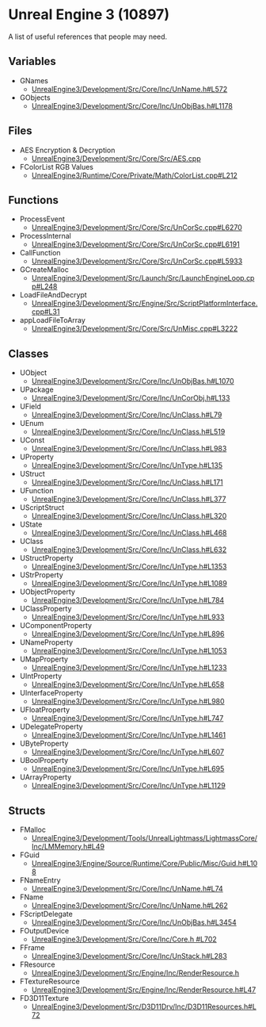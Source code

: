 # Unreal Engine 3 (10897)

A list of useful references that people may need.

## Variables
- GNames
  - [UnrealEngine3/Development/Src/Core/Inc/UnName.h#L572](https://github.com/CodeRedModding/UnrealEngine3/blob/main/Development/Src/Core/Inc/UnName.h#L572)
- GObjects
  - [UnrealEngine3/Development/Src/Core/Inc/UnObjBas.h#L1178](https://github.com/CodeRedModding/UnrealEngine3/blob/main/Development/Src/Core/Inc/UnObjBas.h#L1178)

 ## Files
- AES Encryption & Decryption
  - [UnrealEngine3/Development/Src/Core/Src/AES.cpp](https://github.com/CodeRedModding/UnrealEngine3/blob/main/Development/Src/Core/Src/AES.cpp)
- FColorList RGB Values
  - [UnrealEngine3/Runtime/Core/Private/Math/ColorList.cpp#L212](https://github.com/EpicGames/UnrealEngine/blob/release/Engine/Source/Runtime/Core/Private/Math/ColorList.cpp#L212)

## Functions
- ProcessEvent
  - [UnrealEngine3/Development/Src/Core/Src/UnCorSc.cpp#L6270](https://github.com/CodeRedModding/UnrealEngine3/blob/main/Development/Src/Core/Src/UnCorSc.cpp#L6270)
- ProcessInternal
  - [UnrealEngine3/Development/Src/Core/Src/UnCorSc.cpp#L6191](https://github.com/CodeRedModding/UnrealEngine3/blob/main/Development/Src/Core/Src/UnCorSc.cpp#L6191)
- CallFunction
  - [UnrealEngine3/Development/Src/Core/Src/UnCorSc.cpp#L5933](https://github.com/CodeRedModding/UnrealEngine3/blob/main/Development/Src/Core/Src/UnCorSc.cpp#L5933)
- GCreateMalloc
  - [UnrealEngine3/Development/Src/Launch/Src/LaunchEngineLoop.cpp#L248](https://github.com/CodeRedModding/UnrealEngine3/blob/main/Development/Src/Launch/Src/LaunchEngineLoop.cpp#L248)
- LoadFileAndDecrypt
  - [UnrealEngine3/Development/Src/Engine/Src/ScriptPlatformInterface.cpp#L31](https://github.com/CodeRedModding/UnrealEngine3/blob/main/Development/Src/Engine/Src/ScriptPlatformInterface.cpp#L31)
- appLoadFileToArray
  - [UnrealEngine3/Development/Src/Core/Src/UnMisc.cpp#L3222](https://github.com/CodeRedModding/UnrealEngine3/blob/main/Development/Src/Engine/Src/ScriptPlatformInterface.cpp#L31)

## Classes
- UObject
  - [UnrealEngine3/Development/Src/Core/Inc/UnObjBas.h#L1070](https://github.com/CodeRedModding/UnrealEngine3/blob/main/Development/Src/Core/Inc/UnObjBas.h#L1070)
- UPackage
  - [UnrealEngine3/Development/Src/Core/Inc/UnCorObj.h#L133](https://github.com/CodeRedModding/UnrealEngine3/blob/main/Development/Src/Core/Inc/UnCorObj.h#L133)
- UField
  - [UnrealEngine3/Development/Src/Core/Inc/UnClass.h#L79](https://github.com/CodeRedModding/UnrealEngine3/blob/main/Development/Src/Core/Inc/UnClass.h#L79)
- UEnum
  - [UnrealEngine3/Development/Src/Core/Inc/UnClass.h#L519](https://github.com/CodeRedModding/UnrealEngine3/blob/main/Development/Src/Core/Inc/UnClass.h#L519)
- UConst
  - [UnrealEngine3/Development/Src/Core/Inc/UnClass.h#L983](https://github.com/CodeRedModding/UnrealEngine3/blob/main/Development/Src/Core/Inc/UnClass.h#L983)
- UProperty
  - [UnrealEngine3/Development/Src/Core/Inc/UnType.h#L135](https://github.com/CodeRedModding/UnrealEngine3/blob/main/Development/Src/Core/Inc/UnType.h#L135)
- UStruct
  - [UnrealEngine3/Development/Src/Core/Inc/UnClass.h#L171](https://github.com/CodeRedModding/UnrealEngine3/blob/main/Development/Src/Core/Inc/UnClass.h#L171)
- UFunction
  - [UnrealEngine3/Development/Src/Core/Inc/UnClass.h#L377](https://github.com/CodeRedModding/UnrealEngine3/blob/main/Development/Src/Core/Inc/UnClass.h#L377)
- UScriptStruct
  - [UnrealEngine3/Development/Src/Core/Inc/UnClass.h#L320](https://github.com/CodeRedModding/UnrealEngine3/blob/main/Development/Src/Core/Inc/UnClass.h#L320)
- UState
  - [UnrealEngine3/Development/Src/Core/Inc/UnClass.h#L468](https://github.com/CodeRedModding/UnrealEngine3/blob/main/Development/Src/Core/Inc/UnClass.h#L468)
- UClass
  - [UnrealEngine3/Development/Src/Core/Inc/UnClass.h#L632](https://github.com/CodeRedModding/UnrealEngine3/blob/main/Development/Src/Core/Inc/UnClass.h#L632)
- UStructProperty
  - [UnrealEngine3/Development/Src/Core/Inc/UnType.h#L1353](https://github.com/CodeRedModding/UnrealEngine3/blob/main/Development/Src/Core/Inc/UnType.h#L1353)
- UStrProperty
  - [UnrealEngine3/Development/Src/Core/Inc/UnType.h#L1089](https://github.com/CodeRedModding/UnrealEngine3/blob/main/Development/Src/Core/Inc/UnType.h#L1089)
- UObjectProperty
  - [UnrealEngine3/Development/Src/Core/Inc/UnType.h#L784](https://github.com/CodeRedModding/UnrealEngine3/blob/main/Development/Src/Core/Inc/UnType.h#L784)
- UClassProperty
  - [UnrealEngine3/Development/Src/Core/Inc/UnType.h#L933](https://github.com/CodeRedModding/UnrealEngine3/blob/main/Development/Src/Core/Inc/UnType.h#L933)
- UComponentProperty
  - [UnrealEngine3/Development/Src/Core/Inc/UnType.h#L896](https://github.com/CodeRedModding/UnrealEngine3/blob/main/Development/Src/Core/Inc/UnType.h#L896)
- UNameProperty
  - [UnrealEngine3/Development/Src/Core/Inc/UnType.h#L1053](https://github.com/CodeRedModding/UnrealEngine3/blob/main/Development/Src/Core/Inc/UnType.h#L1053)
- UMapProperty
  - [UnrealEngine3/Development/Src/Core/Inc/UnType.h#L1233](https://github.com/CodeRedModding/UnrealEngine3/blob/main/Development/Src/Core/Inc/UnType.h#L1233)
- UIntProperty
  - [UnrealEngine3/Development/Src/Core/Inc/UnType.h#L658](https://github.com/CodeRedModding/UnrealEngine3/blob/main/Development/Src/Core/Inc/UnType.h#L658)
- UInterfaceProperty
  - [UnrealEngine3/Development/Src/Core/Inc/UnType.h#L980](https://github.com/CodeRedModding/UnrealEngine3/blob/main/Development/Src/Core/Inc/UnType.h#L980)
- UFloatProperty
  - [UnrealEngine3/Development/Src/Core/Inc/UnType.h#L747](https://github.com/CodeRedModding/UnrealEngine3/blob/main/Development/Src/Core/Inc/UnType.h#L747)
- UDelegateProperty
  - [UnrealEngine3/Development/Src/Core/Inc/UnType.h#L1461](https://github.com/CodeRedModding/UnrealEngine3/blob/main/Development/Src/Core/Inc/UnType.h#L1461)
- UByteProperty
  - [UnrealEngine3/Development/Src/Core/Inc/UnType.h#L607](https://github.com/CodeRedModding/UnrealEngine3/blob/main/Development/Src/Core/Inc/UnType.h#L607)
- UBoolProperty
  - [UnrealEngine3/Development/Src/Core/Inc/UnType.h#L695](https://github.com/CodeRedModding/UnrealEngine3/blob/main/Development/Src/Core/Inc/UnType.h#L695)
- UArrayProperty
  - [UnrealEngine3/Development/Src/Core/Inc/UnType.h#L1129](https://github.com/CodeRedModding/UnrealEngine3/blob/main/Development/Src/Core/Inc/UnType.h#L1129)

## Structs
- FMalloc
  - [UnrealEngine3/Development/Tools/UnrealLightmass/LightmassCore/Inc/LMMemory.h#L49](https://github.com/CodeRedModding/UnrealEngine3/blob/main/Development/Tools/UnrealLightmass/LightmassCore/Inc/LMMemory.h#L49)
- FGuid
  - [UnrealEngine3/Engine/Source/Runtime/Core/Public/Misc/Guid.h#L108](https://github.com/EpicGames/UnrealEngine/blob/release/Engine/Source/Runtime/Core/Public/Misc/Guid.h#L108)
- FNameEntry
  - [UnrealEngine3/Development/Src/Core/Inc/UnName.h#L74](https://github.com/CodeRedModding/UnrealEngine3/blob/main/Development/Src/Core/Inc/UnName.h#L74)
- FName
  - [UnrealEngine3/Development/Src/Core/Inc/UnName.h#L262](https://github.com/CodeRedModding/UnrealEngine3/blob/main/Development/Src/Core/Inc/UnName.h#L262)
- FScriptDelegate
  - [UnrealEngine3/Development/Src/Core/Inc/UnObjBas.h#L3454](https://github.com/CodeRedModding/UnrealEngine3/blob/main/Development/Src/Core/Inc/UnObjBas.h#L3454)
- FOutputDevice
  - [UnrealEngine3/Development/Src/Core/Inc/Core.h #L702](https://github.com/CodeRedModding/UnrealEngine3/blob/main/Development/Src/Core/Inc/Core.h#L702)
- FFrame
  - [UnrealEngine3/Development/Src/Core/Inc/UnStack.h#L283](https://github.com/CodeRedModding/UnrealEngine3/blob/main/Development/Src/Core/Inc/UnStack.h#L283)
- FResource
  - [UnrealEngine3/Development/Src/Engine/Inc/RenderResource.h](https://github.com/CodeRedModding/UnrealEngine3/blob/main/Development/Src/Engine/Inc/RenderResource.h)
- FTextureResource
  - [UnrealEngine3/Development/Src/Engine/Inc/RenderResource.h#L47](https://github.com/CodeRedModding/UnrealEngine3/blob/main/Development/Src/Engine/Inc/UnTex.h#L47)
- FD3D11Texture
  - [UnrealEngine3/Development/Src/D3D11Drv/Inc/D3D11Resources.h#L72](https://github.com/CodeRedModding/UnrealEngine3/blob/main/Development/Src/D3D11Drv/Inc/D3D11Resources.h#L72)
